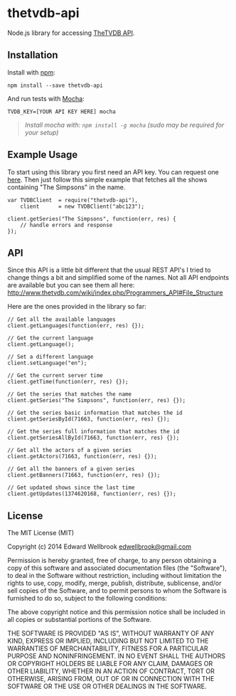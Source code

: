 # thetvdb-api

Node.js library for accessing [TheTVDB API](http://www.thetvdb.com/wiki/index.php/Programmers_API).

## Installation

Install with [npm](http://npmjs.org/):

```
npm install --save thetvdb-api
```

And run tests with [Mocha](http://visionmedia.github.io/mocha/):

```
TVDB_KEY=[YOUR API KEY HERE] mocha
```
> _Install mocha with: `npm install -g mocha` (sudo may be required for your setup)_

## Example Usage

To start using this library you first need an API key. You can request one [here](http://thetvdb.com/?tab=apiregister).
Then just follow this simple example that fetches all the shows containing "The Simpsons" in the name.

```
var TVDBClient	= require("thetvdb-api"),
	client		= new TVDBClient("abc123");

client.getSeries("The Simpsons", function(err, res) {
	// handle errors and response
});
```

## API

Since this API is a little bit different that the usual REST API's I tried to change things a bit and simplified some of the names.
Not all API endpoints are available but you can see them all here:
<http://www.thetvdb.com/wiki/index.php/Programmers_API#File_Structure>

Here are the ones provided in the library so far:

```
// Get all the available languages
client.getLanguages(function(err, res) {});

// Get the current language
client.getLanguage();

// Set a different language
client.setLanguage("en");

// Get the current server time
client.getTime(function(err, res) {});

// Get the series that matches the name
client.getSeries("The Simpsons", function(err, res) {});

// Get the series basic information that matches the id
client.getSeriesById(71663, function(err, res) {});

// Get the series full information that matches the id
client.getSeriesAllById(71663, function(err, res) {});

// Get all the actors of a given series
client.getActors(71663, function(err, res) {});

// Get all the banners of a given series
client.getBanners(71663, function(err, res) {});

// Get updated shows since the last time
client.getUpdates(1374620168, function(err, res) {});
```

## License

The MIT License (MIT)

Copyright (c) 2014 Edward Wellbrook <edwellbrook@gmail.com>

Permission is hereby granted, free of charge, to any person obtaining a copy
of this software and associated documentation files (the "Software"), to deal
in the Software without restriction, including without limitation the rights
to use, copy, modify, merge, publish, distribute, sublicense, and/or sell
copies of the Software, and to permit persons to whom the Software is
furnished to do so, subject to the following conditions:

The above copyright notice and this permission notice shall be included in
all copies or substantial portions of the Software.

THE SOFTWARE IS PROVIDED "AS IS", WITHOUT WARRANTY OF ANY KIND, EXPRESS OR
IMPLIED, INCLUDING BUT NOT LIMITED TO THE WARRANTIES OF MERCHANTABILITY,
FITNESS FOR A PARTICULAR PURPOSE AND NONINFRINGEMENT. IN NO EVENT SHALL THE
AUTHORS OR COPYRIGHT HOLDERS BE LIABLE FOR ANY CLAIM, DAMAGES OR OTHER
LIABILITY, WHETHER IN AN ACTION OF CONTRACT, TORT OR OTHERWISE, ARISING FROM,
OUT OF OR IN CONNECTION WITH THE SOFTWARE OR THE USE OR OTHER DEALINGS IN
THE SOFTWARE.

